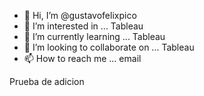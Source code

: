 - 👋 Hi, I’m @gustavofelixpico
- 👀 I’m interested in ... Tableau
- 🌱 I’m currently learning ... Tableau
- 💞️ I’m looking to collaborate on ... Tableau
- 📫 How to reach me ... email

<!---
gustavofelixpico/gustavofelixpico is a ✨ special ✨ repository because its `README.md` (this file) appears on your GitHub profile.
You can click the Preview link to take a look at your changes.
--->

Prueba de adicion
